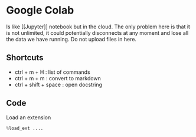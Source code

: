 # Google Colab
Is like [[Jupyter]] notebook but in the cloud. The only problem here is that it is not unlimited, it could potentially disconnects at any moment and lose all the data we have running. Do not upload files in here. 

## Shortcuts
- ctrl + m + H : list of commands
- ctrl + m + m : convert to markdown
- ctrl + shift + space : open docstring



## Code
Load an extension
```python
%load_ext ....
```

